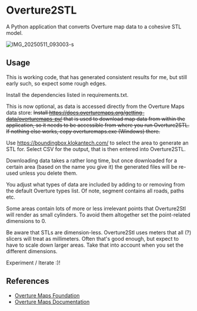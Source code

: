# Overture2STL

A Python application that converts Overture map data to a cohesive STL model.

![IMG_20250511_093003-s](https://github.com/user-attachments/assets/c81e3633-2c0e-4e5e-a607-4f73b2dcbaba)

## Usage

This is working code, that has generated consistent results for me, but still early such, so expect some rough edges.

Install the dependencies listed in requirements.txt.

This is now optional, as data is accessed directly from the Overture Maps data store:
~~Install https://docs.overturemaps.org/getting-data/overturemaps-py/ that is used to download map data from within the application, so it needs to be accessible from where you run Overture2STL. If nothing else works, copy overturemaps.exe (Windows) there.~~

Use https://boundingbox.klokantech.com/ to select the area to generate an STL for. Select CSV for the output, that is then entered into Overture2STL.

Downloading data takes a rather long time, but once downloaded for a certain area (based on the name you give it) the generated files will be re-used unless you delete them.

You adjust what types of data are included by adding to or removing from the default Overture types list. Of note, segment contains all roads, paths etc.

Some areas contain lots of more or less irrelevant points that Overture2Stl will render as small cylinders. To avoid them altogether set the point-related dimensions to 0.

Be aware that STLs are dimension-less. Overture2Stl uses meters that all (?) slicers will treat as millimeters. Often that's good enough, but expect to have to scale down larger areas. Take that into account when you set the different dimensions.

Experiment / Iterate :)!

## References

- [Overture Maps Foundation](https://overturemaps.org/)
- [Overture Maps Documentation](https://docs.overturemaps.org/)

